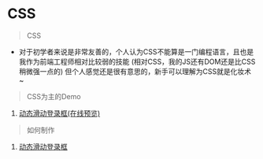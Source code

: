 # CSS
> CSS

* 对于初学者来说是非常友善的，个人认为CSS不能算是一门编程语言，且也是我作为前端工程师相对比较弱的技能
    (相对CSS，我的JS还有DOM还是比CSS稍微强一点的)
    但个人感觉还是很有意思的，新手可以理解为CSS就是化妆术~

> CSS为主的Demo
1. [动态滑动登录框(在线预览)](https://qianfengg.github.io/CSS/logindemo/index)

> 如何制作
1. [动态滑动登录框](./HowToMake/logindemo/logindemo.md) 
